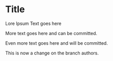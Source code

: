 # Title

Lore Ipsum
Text goes here

More text goes here and can be committed.

Even more text goes here and will be committed.

This is now a change on the branch authors.
